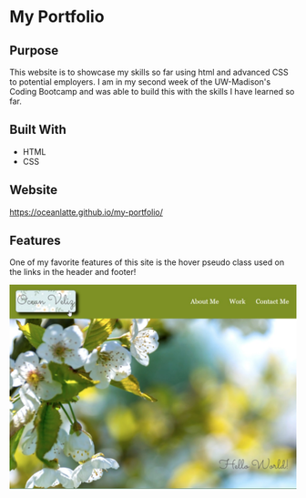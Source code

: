 # My Portfolio

## Purpose
This website is to showcase my skills so far using html and advanced CSS to potential employers. I am in my second week of the UW-Madison's Coding Bootcamp and was able to build this with the skills I have learned so far.

## Built With
* HTML
* CSS

## Website
https://oceanlatte.github.io/my-portfolio/


## Features
One of my favorite features of this site is the hover pseudo class used on the links in the header and footer!

![links show a background with daisies](./assets/images/portfolio-preview.jpg)
